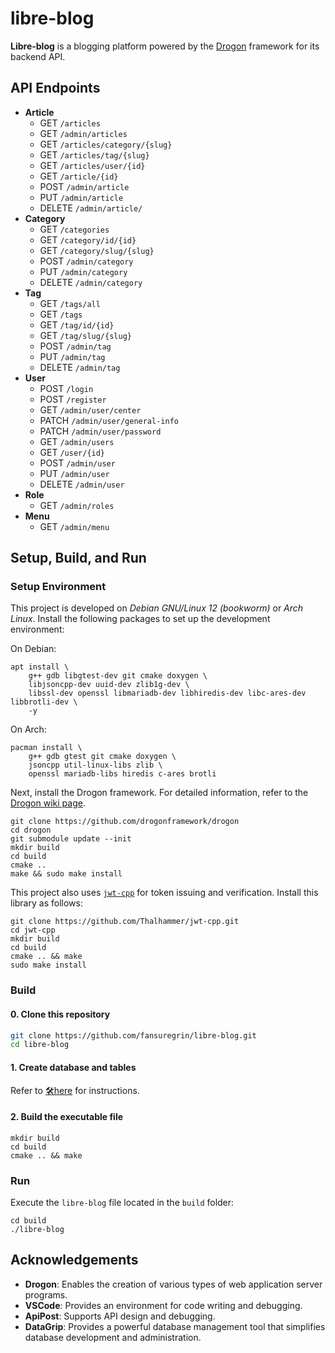 # libre-blog

**Libre-blog** is a blogging platform powered by the [Drogon](https://github.com/drogonframework/drogon) framework for its backend API.

## API Endpoints
- **Article**
    - GET `/articles`
    - GET `/admin/articles`
    - GET `/articles/category/{slug}`
    - GET `/articles/tag/{slug}`
    - GET `/articles/user/{id}`
    - GET `/article/{id}`
    - POST `/admin/article`
    - PUT `/admin/article`
    - DELETE `/admin/article/`
- **Category**
    - GET `/categories`
    - GET `/category/id/{id}`
    - GET `/category/slug/{slug}`
    - POST `/admin/category`
    - PUT `/admin/category`
    - DELETE `/admin/category`
- **Tag**
    - GET `/tags/all`
    - GET `/tags`
    - GET `/tag/id/{id}`
    - GET `/tag/slug/{slug}`
    - POST `/admin/tag`
    - PUT `/admin/tag`
    - DELETE `/admin/tag`
- **User**
    - POST `/login`
    - POST `/register`
    - GET `/admin/user/center`
    - PATCH `/admin/user/general-info`
    - PATCH `/admin/user/password`
    - GET `/admin/users`
    - GET `/user/{id}`
    - POST `/admin/user`
    - PUT `/admin/user`
    - DELETE `/admin/user`
- **Role**
    - GET `/admin/roles`
- **Menu**
    - GET `/admin/menu`

## Setup, Build, and Run
### Setup Environment
This project is developed on *Debian GNU/Linux 12 (bookworm)* or *Arch Linux*. 
Install the following packages to set up the development environment:

On Debian:
```shell
apt install \
    g++ gdb libgtest-dev git cmake doxygen \
    libjsoncpp-dev uuid-dev zlib1g-dev \
    libssl-dev openssl libmariadb-dev libhiredis-dev libc-ares-dev libbrotli-dev \
    -y
```

On Arch:
```shell
pacman install \
    g++ gdb gtest git cmake doxygen \
    jsoncpp util-linux-libs zlib \
    openssl mariadb-libs hiredis c-ares brotli
```

Next, install the Drogon framework. 
For detailed information, refer to the [Drogon wiki page](https://github.com/drogonframework/drogon/wiki/).
```shell
git clone https://github.com/drogonframework/drogon
cd drogon
git submodule update --init
mkdir build
cd build
cmake ..
make && sudo make install
```

This project also uses [`jwt-cpp`](https://github.com/Thalhammer/jwt-cpp) for token issuing and verification. Install this library as follows:
```shell
git clone https://github.com/Thalhammer/jwt-cpp.git
cd jwt-cpp
mkdir build
cd build
cmake .. && make
sudo make install
```

### Build
#### 0. Clone this repository
```bash
git clone https://github.com/fansuregrin/libre-blog.git
cd libre-blog
```

#### 1. Create database and tables
Refer to [🛠️here](./sql/README.md) for instructions.

#### 2. Build the executable file
```shell
mkdir build
cd build
cmake .. && make
```

### Run
Execute the `libre-blog` file located in the `build` folder:
```shell
cd build
./libre-blog
```

## Acknowledgements
- **Drogon**: Enables the creation of various types of web application server programs.
- **VSCode**: Provides an environment for code writing and debugging.
- **ApiPost**: Supports API design and debugging.
- **DataGrip**: Provides a powerful database management tool that simplifies database development and administration.